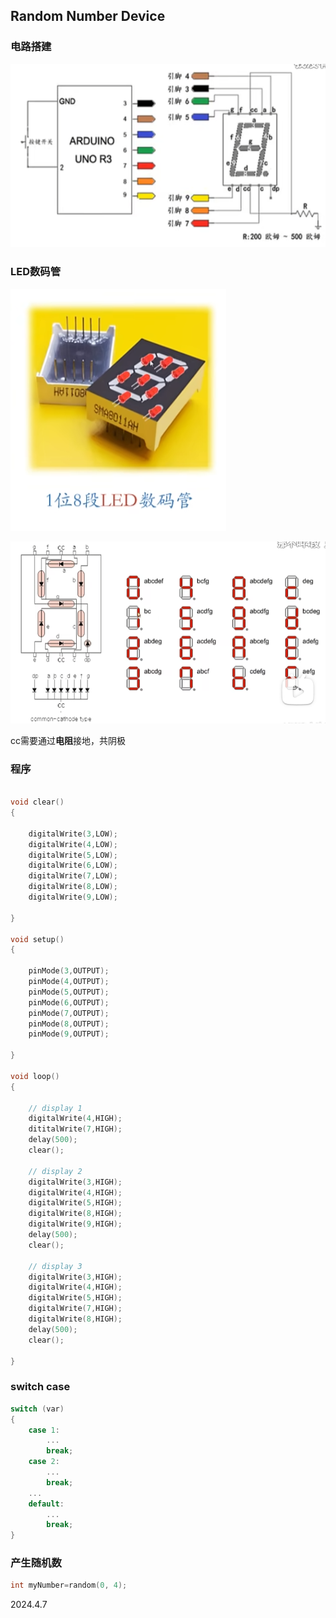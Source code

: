## Random Number Device

### 电路搭建

![](./../assets/9.png)

### LED数码管

![](./../assets/10.png)

![](./../assets/11.png)

cc需要通过**电阻**接地，共阴极

### 程序

```c++

void clear()
{

    digitalWrite(3,LOW);
    digitalWrite(4,LOW);
    digitalWrite(5,LOW);
    digitalWrite(6,LOW);
    digitalWrite(7,LOW);
    digitalWrite(8,LOW);
    digitalWrite(9,LOW);

}

void setup()
{

    pinMode(3,OUTPUT);
    pinMode(4,OUTPUT);
    pinMode(5,OUTPUT);
    pinMode(6,OUTPUT);
    pinMode(7,OUTPUT);
    pinMode(8,OUTPUT);
    pinMode(9,OUTPUT);

}

void loop()
{

    // display 1
    digitalWrite(4,HIGH);
    dititalWrite(7,HIGH);
    delay(500);
    clear();
    
    // display 2
    digitalWrite(3,HIGH);
    digitalWrite(4,HIGH);
    digitalWrite(5,HIGH);
    digitalWrite(8,HIGH);
    digitalWrite(9,HIGH);
    delay(500);
    clear();

    // display 3
    digitalWrite(3,HIGH);
    digitalWrite(4,HIGH);
    digitalWrite(5,HIGH);
    digitalWrite(7,HIGH);
    digitalWrite(8,HIGH);
    delay(500);
    clear();

}

```

### switch case

```c++
switch (var)
{
    case 1:
        ...
        break;
    case 2:
        ...
        break;
    ...
    default:
        ...
        break;
}
```

### 产生随机数

```c++
int myNumber=random(0, 4); 
```

2024.4.7